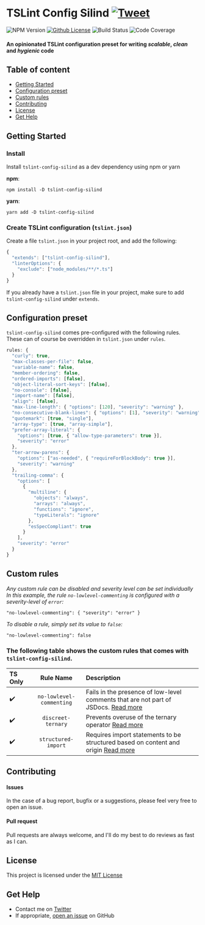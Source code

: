 # TSLint Config Silind [![Tweet](https://img.shields.io/twitter/url/http/shields.io.svg?style=social)](https://twitter.com/intent/tweet?text=Write%20scalable,%20clean%20and%20hygienic%20TypeScript%20code%20with%20TSlint%20Config%20Silind&url=https://github.com/Silind/tslint-config-silind&hashtags=tslint,typescript,frontend)

![NPM Version](https://img.shields.io/npm/v/tslint-config-silind.svg)
[![Github License](https://img.shields.io/github/license/Silind-Software/tslint-config-silind.svg)](https://github.com/Silind-Software/tslint-config-silind/blob/master/LICENSE)
![Build Status](https://github.com/Silind-Software/tslint-config-silind/workflows/build/badge.svg)
![Code Coverage](https://img.shields.io/codecov/c/github/Silind-Software/tslint-config-silind)

#### An opinionated TSLint configuration preset for writing *scalable*, *clean* and *hygienic* code

## Table of content

- [Getting Started](#getting-started)
- [Configuration preset](#configuration-preset)
- [Custom rules](#custom-rules)
- [Contributing](#contributing)
- [License](#license)
- [Get Help](#get-help)

## Getting Started
### Install
Install `tslint-config-silind` as a dev dependency using npm or yarn

**npm**:
```console
npm install -D tslint-config-silind
```

**yarn**:
```console
yarn add -D tslint-config-silind
```

### Create TSLint configuration (`tslint.json`)
Create a file `tslint.json` in your project root, and add the following:
```js
{
  "extends": ["tslint-config-silind"],
  "linterOptions": {
    "exclude": ["node_modules/**/*.ts"]
  }
}

```
If you already have a `tslint.json` file in your project, make sure to add `tslint-config-silind` under `extends`.

## Configuration preset
`tslint-config-silind` comes pre-configured with the following rules.  
These can of course be overridden in `tslint.json` under `rules`.

```js
rules: {
  "curly": true,
  "max-classes-per-file": false,
  "variable-name": false,
  "member-ordering": false,
  "ordered-imports": [false],
  "object-literal-sort-keys": [false],
  "no-console": [false],
  "import-name": [false],
  "align": [false],
  "max-line-length": { "options": [120], "severity": "warning" },
  "no-consecutive-blank-lines": { "options": [1], "severity": "warning" },
  "quotemark": [true, "single"],
  "array-type": [true, "array-simple"],
  "prefer-array-literal": { 
    "options": [true, { "allow-type-parameters": true }], 
    "severity": "error" 
  },
  "ter-arrow-parens": { 
    "options": ["as-needed", { "requireForBlockBody": true }], 
    "severity": "warning" 
  },
  "trailing-comma": {
    "options": [
      {
        "multiline": {
          "objects": "always",
          "arrays": "always",
          "functions": "ignore",
          "typeLiterals": "ignore"
        },
        "esSpecCompliant": true
      }
    ],
    "severity": "error"
  }
}
```

## Custom rules
*Any custom rule can be disabled and severity level can be set individually*  
*In this example, the rule `no-lowlevel-commenting` is configured with a severity-level of `error`:*
```
"no-lowlevel-commenting": { "severity": "error" }
```
*To disable a rule, simply set its value to `false`:*
```
"no-lowlevel-commenting": false
```

### The following table shows the custom rules that comes with `tslint-config-silind`.
| TS Only | Rule Name | Description |
| :---           | :---:  | :---        |
| :heavy_check_mark: | `no-lowlevel-commenting` | Fails in the presence of low-level comments that are not part of JSDocs. [Read more](https://github.com/Silind/tslint-config-silind/blob/master/docs/noLowlevelCommentingRule.md) |
| :heavy_check_mark: | `discreet-ternary` | Prevents overuse of the ternary operator [Read more](https://github.com/Silind/tslint-config-silind/blob/master/docs/discreetTernaryRule.md) |
| :heavy_check_mark: | `structured-import`  | Requires import statements to be structured based on content and origin [Read more](https://github.com/Silind/tslint-config-silind/blob/master/docs/structuredImportRule.md) |

## Contributing

#### Issues
In the case of a bug report, bugfix or a suggestions, please feel very free to open an issue.

#### Pull request
Pull requests are always welcome, and I'll do my best to do reviews as fast as I can.

## License

This project is licensed under the [MIT License](https://github.com/Silind/tslint-config-silind/blob/master/LICENSE)

## Get Help
- Contact me on [Twitter](https://twitter.com/silindsoftware)
- If appropriate, [open an issue](https://github.com/Silind/tslint-config-silind/issues) on GitHub